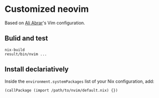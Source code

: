 # Customized neovim

Based on [Ali Abrar](https://github.com/ali-abrar)'s Vim configuration.

## Bulid and test

```
nix-build
result/bin/nvim ...
```

## Install declariatively

Inside the `environment.systemPackages` list of your Nix configuration, add:

```
(callPackage (import /path/to/nvim/default.nix) {})
```
